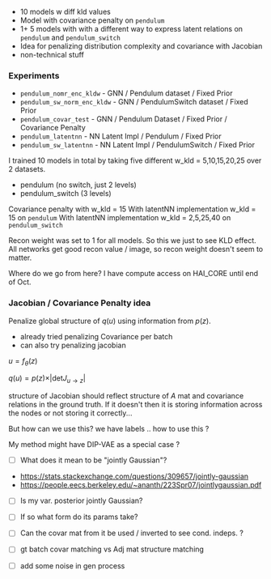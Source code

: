 - 10 models w diff kld values
- Model with covariance penalty on `pendulum`
- 1+ 5 models with with a different way to express latent relations on `pendulum` and `pendulum_switch`
- Idea for penalizing distribution complexity and covariance with Jacobian
- non-technical stuff

### Experiments
- `pendulum_nomr_enc_kldw` - GNN / Pendulum dataset / Fixed Prior
- `pendulum_sw_norm_enc_kldw` - GNN / PendulumSwitch dataset / Fixed Prior
- `pendulum_covar_test` - GNN / Pendulum Dataset / Fixed Prior / Covariance Penalty
- `pendulum_latentnn` - NN Latent Impl / Pendulum / Fixed Prior
- `pendulum_sw_latentnn` - NN Latent Impl / PendulumSwitch / Fixed Prior

I trained 10 models in total by taking five different w_kld = 5,10,15,20,25 over 2 datasets.
- pendulum (no switch, just 2 levels)
- pendulum_switch (3 levels)

Covariance penalty with w_kld = 15
With latentNN implementation w_kld = 15 on `pendulum`
With latentNN implementation w_kld = 2,5,25,40 on `pendulum_switch`

Recon weight was set to 1 for all models. So this we just to see KLD effect.
All networks get good recon value / image, so recon weight doesn't seem to matter.

Where do we go from here? I have compute access on HAI_CORE until end of Oct.

### Jacobian / Covariance Penalty idea

Penalize global structure of $q(u)$ using information from $p(z)$.
- already tried penalizing Covariance per batch
- can also try penalizing jacobian

$u = f_\theta(z)$

$q(u) = p(z) \times \vert \text{det} J_{ u \rightarrow z} \vert$

structure of Jacobian should reflect structure of $A$ mat and covariance relations in the ground truth. If it doesn't then it is storing information across the nodes or not storing it correctly...

But how can we use this? we have labels .. how to use this ?

My method might have DIP-VAE as a special case ?

- [ ] What does it mean to be "jointly Gaussian"?
- https://stats.stackexchange.com/questions/309657/jointly-gaussian
- https://people.eecs.berkeley.edu/~ananth/223Spr07/jointlygaussian.pdf
- [ ] Is my var. posterior jointly Gaussian?
- [ ] If so what form do its params take?
- [ ] Can the covar mat from it be used / inverted to see cond. indeps. ?
- [ ] gt batch covar matching vs Adj mat structure matching
- [ ] add some noise in gen process


